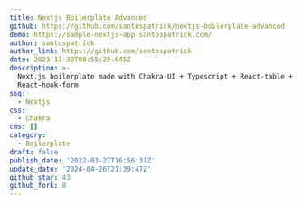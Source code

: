 ```yaml
---
title: Nextjs Boilerplate Advanced
github: https://github.com/santospatrick/nextjs-boilerplate-advanced
demo: https://sample-nextjs-app.santospatrick.com/
author: santospatrick
author_link: https://github.com/santospatrick
date: 2023-11-30T08:55:25.645Z
description: >-
  Next.js boilerplate made with Chakra-UI + Typescript + React-table +
  React-hook-form
ssg:
  - Nextjs
css:
  - Chakra
cms: []
category:
  - Boilerplate
draft: false
publish_date: '2022-03-27T16:56:31Z'
update_date: '2024-04-26T21:39:47Z'
github_star: 43
github_fork: 8
---
```

